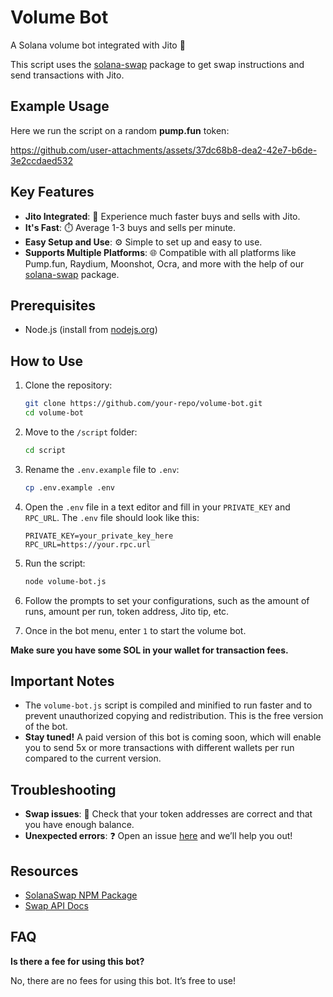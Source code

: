 
# Volume Bot

A Solana volume bot integrated with Jito 🚀

This script uses the [solana-swap](https://www.npmjs.com/package/@solxtence/solana-swap) package to get swap instructions and send transactions with Jito.

## Example Usage
Here we run the script on a random **pump.fun** token:


https://github.com/user-attachments/assets/37dc68b8-dea2-42e7-b6de-3e2ccdaed532



## Key Features

- **Jito Integrated**: 🚀 Experience much faster buys and sells with Jito.
- **It's Fast**: ⏱️ Average 1-3 buys and sells per minute.
- **Easy Setup and Use**: ⚙️ Simple to set up and easy to use.
- **Supports Multiple Platforms**: 🌐 Compatible with all platforms like Pump.fun, Raydium, Moonshot, Ocra, and more with the help of our [solana-swap](https://www.npmjs.com/package/@solxtence/solana-swap) package.

## Prerequisites

- Node.js (install from [nodejs.org](https://nodejs.org/))

## How to Use

1. Clone the repository:

   ```sh
   git clone https://github.com/your-repo/volume-bot.git
   cd volume-bot
   ```

2. Move to the `/script` folder:

   ```sh
   cd script
   ```

3. Rename the `.env.example` file to `.env`:

   ```sh
   cp .env.example .env
   ```

4. Open the `.env` file in a text editor and fill in your `PRIVATE_KEY` and `RPC_URL`. The `.env` file should look like this:

   ```
   PRIVATE_KEY=your_private_key_here
   RPC_URL=https://your.rpc.url
   ```

5. Run the script:

   ```sh
   node volume-bot.js
   ```

6. Follow the prompts to set your configurations, such as the amount of runs, amount per run, token address, Jito tip, etc.

7. Once in the bot menu, enter `1` to start the volume bot.

**Make sure you have some SOL in your wallet for transaction fees.**

## Important Notes

- The `volume-bot.js` script is compiled and minified to run faster and to prevent unauthorized copying and redistribution. This is the free version of the bot.
- **Stay tuned!** A paid version of this bot is coming soon, which will enable you to send 5x or more transactions with different wallets per run compared to the current version.

## Troubleshooting

- **Swap issues**: 🔄 Check that your token addresses are correct and that you have enough balance.
- **Unexpected errors**: ❓ Open an issue [here](https://github.com/solxtence/volume-bot/issues) and we’ll help you out!

## Resources

- [SolanaSwap NPM Package](https://www.npmjs.com/package/@solxtence/solana-swap)
- [Swap API Docs](https://docs.solxtence.com/swap)

## FAQ

**Is there a fee for using this bot?**

No, there are no fees for using this bot. It’s free to use!
